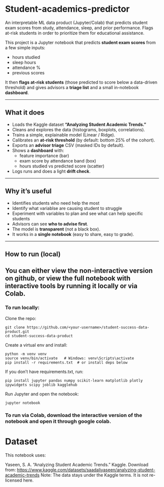 # Student-academics-predictor
An interpretable ML data product (Jupyter/Colab) that predicts student exam scores from study, attendance, sleep, and prior performance. Flags at-risk students in order to prioritize them for educational assistance.

This project is a Jupyter notebook that predicts **student exam scores** from a few simple inputs:

- hours studied
- sleep hours
- attendance %
- previous scores

It then **flags at-risk students** (those predicted to score below a data-driven threshold) and gives advisors a **triage list** and a small in-notebook **dashboard**.

---

## What it does

- Loads the Kaggle dataset **“Analyzing Student Academic Trends.”**
- Cleans and explores the data (histograms, boxplots, correlations).
- Trains a simple, explainable model (Linear / Ridge).
- Calibrates an **at-risk threshold** (by default: bottom 25% of the cohort).
- Exports an **advisor triage** CSV (masked IDs by default).
- Shows a **dashboard** with:
  - feature importance (bar)
  - exam score by attendance band (box)
  - hours studied vs predicted score (scatter)
- Logs runs and does a light **drift check**.

---

## Why it’s useful

- Identifies students who need help the most
- Identify what variablse are causing student to struggle
- Experiment with variables to plan and see what can help specific students
- Advisors can see **who to advise first**.
- The model is **transparent** (not a black box).
- It works in a **single notebook** (easy to share, easy to grade).

---

## How to run (local)

## You can either view the non-interactive version on github, or view the full notebook with interactive tools by running it locally or via Colab.

### To run locally:

Clone the repo:
   ```
   git clone https://github.com/<your-username>/student-success-data-product.git
   cd student-success-data-product
   ```

Create a virtual env and install:
```
python -m venv venv
source venv/bin/activate   # Windows: venv\Scripts\activate
pip install -r requirements.txt  # or install deps below
```

If you don’t have requirements.txt, run:
```
pip install jupyter pandas numpy scikit-learn matplotlib plotly ipywidgets scipy joblib kagglehub
```

Run Jupyter and open the notebook:
```
jupyter notebook
```

### To run via Colab, download the interactive version of the notebook and open it through google colab.

# Dataset

This notebook uses:

Yaseen, S. A. “Analyzing Student Academic Trends.” Kaggle.
Download from: https://www.kaggle.com/datasets/saadaliyaseen/analyzing-student-academic-trends
Note: The data stays under the Kaggle terms. It is not re-licensed here.
